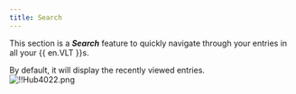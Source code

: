 ```yaml
---
title: Search
---
```

This section is a ***Search*** feature to quickly navigate through your entries in all your {{ en.VLT }}s.  

By default, it will display the recently viewed entries.  
![!!Hub4022.png](https://webdevolutions.azureedge.net/docs/en/hub/Hub4022.png)
